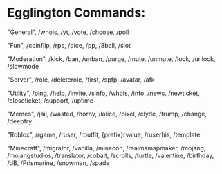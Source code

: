 # Egglington Commands:

"General", /whois, /yt, /vote, /choose, /poll

"Fun", /coinflip, /rps, /dice, /pp, /8ball, /slot

"Moderation", /kick, /ban, /unban, /purge, /mute, /unmute, /lock, /unlock, /slowmode

"Server", /role, /deleterole, /first, /spfp, /avatar, /afk

"Utility", /ping, /help, /invite, /sinfo, /whois, /info, /news, /newticket, /closeticket, /support, /uptime

"Memes", /jail, /wasted, /horny, /lolice, /pixel, /clyde, /trump, /change, /deepfry

"Roblox", /rgame, /ruser, /routfit, {prefix}rvalue, /ruserhis, /template

"Minecraft", /migrator, /vanilla, /minecon, /realmsmapmaker, /mojang, /mojangstudios, /translator, /cobalt, /scrolls, /turtle, /valentine, /birthday, /dB, /Prismarine, /snowman, /spade
